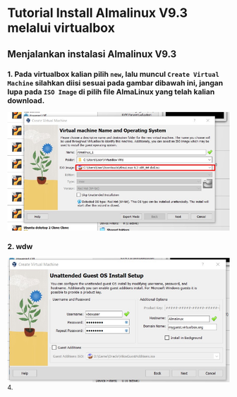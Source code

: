 # Tutorial Install Almalinux V9.3 melalui virtualbox

## Menjalankan instalasi Almalinux V9.3
### 1. Pada virtualbox kalian pilih `new`, lalu muncul `Create Virtual Machine` silahkan diisi sesuai pada gambar dibawah ini, jangan lupa pada `ISO Image` di pilih file AlmaLinux yang telah kalian download.
![1](1.jpg)

### 2. wdw
![2](2.jpg)
4. 
